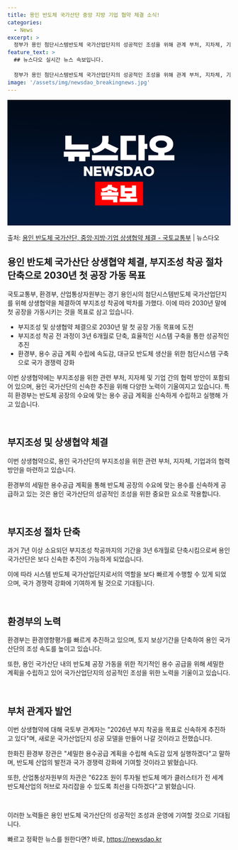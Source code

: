```yaml
---
title: 용인 반도체 국가산단 중앙 지방 기업 협약 체결 소식!
categories:
  - News
excerpt: >
  정부가 용인 첨단시스템반도체 국가산업단지의 성공적인 조성을 위해 관계 부처, 지차체, 기업과 상생협약을 체결…
feature_text: >
  ## 뉴스다오 실시간 뉴스 속보입니다.

  정부가 용인 첨단시스템반도체 국가산업단지의 성공적인 조성을 위해 관계 부처, 지차체, 기업과 상생협약을 체결…
image: '/assets/img/newsdao_breakingnews.jpg'
---
```


![뉴스다오 속보](/assets/img/newsdao_breakingnews.jpg)

<p>출처: <a href="https://newsdao.kr/3607" rel="dofollow">용인 반도체 국가산단, 중앙·지방·기업 상생협약 체결 - 국토교통부</a> | 뉴스다오</p>

<h2 data-ke-size="size26">용인 반도체 국가산단 상생협약 체결, 부지조성 착공 절차 단축으로 2030년 첫 공장 가동 목표</h2>

국토교통부, 환경부, 산업통상자원부는 경기 용인시의 첨단시스템반도체 국가산업단지를 위해 상생협약을 체결하여 부지조성 착공에 박차를 가했다. 이에 따라 2030년 말에 첫 공장을 가동시키는 것을 목표로 삼고 있습니다.

<ul>
  <li>부지조성 및 상생협약 체결으로 2030년 말 첫 공장 가동 목표에 도전</li>
  <li>부지조성 착공 전 과정이 3년 6개월로 단축, 효율적인 시스템 구축을 통한 성공적인 추진</li>
  <li>환경부, 용수 공급 계획 수립에 속도감, 대규모 반도체 생산을 위한 첨단시스템 구축으로 국가 경쟁력 강화</li>
</ul>

이번 상생협약에는 부지조성을 위한 관련 부처, 지자체 및 기업 간의 협력 방안이 포함되어 있으며, 용인 국가산단의 신속한 추진을 위해 다양한 노력이 기울여지고 있습니다. 특히 환경부는 반도체 공장의 수요에 맞는 용수 공급 계획을 신속하게 수립하고 실행해 가고 있습니다.

<p data-ke-size="size16">&nbsp;</p>

<h2 data-ke-size="size24">부지조성 및 상생협약 체결</h2>
이번 상생협약으로, 용인 국가산단의 부지조성을 위한 관련 부처, 지자체, 기업과의 협력 방안을 마련하고 있습니다.

환경부의 세밀한 용수공급 계획을 통해 반도체 공장의 수요에 맞는 용수를 신속하게 공급하고 있는 것은 용인 국가산단의 성공적인 조성을 위한 중요한 요소로 작용합니다.

<p data-ke-size="size16">&nbsp;</p>

<h2 data-ke-size="size24">부지조성 절차 단축</h2>
과거 7년 이상 소요되던 부지조성 착공까지의 기간을 3년 6개월로 단축시킴으로써 용인 국가산단은 보다 신속한 추진이 가능하게 되었습니다.

이에 따라 시스템 반도체 국가산업단지로서의 역할을 보다 빠르게 수행할 수 있게 되었으며, 국가 경쟁력 강화에 기여하게 될 것으로 기대됩니다.

<p data-ke-size="size16">&nbsp;</p>

<h2 data-ke-size="size24">환경부의 노력</h2>
환경부는 환경영향평가를 빠르게 추진하고 있으며, 토지 보상기간을 단축하여 용인 국가산단의 조성 속도를 높이고 있습니다.

또한, 용인 국가산단 내의 반도체 공장 가동을 위한 적기적인 용수 공급을 위해 세밀한 계획을 수립하고 있어 국가산업단지의 성공적인 조성을 위한 노력을 기울이고 있습니다.

<p data-ke-size="size16">&nbsp;</p>

<h2 data-ke-size="size24">부처 관계자 발언</h2>
이번 상생협약에 대해 국토부 관계자는 "2026년 부지 착공을 목표로 신속하게 추진하고 있다"며, 새로운 국가산업단지 성공 모델을 만들어 나갈 것이라고 전했습니다.

한화진 환경부 장관은 "세밀한 용수공급 계획을 수립해 속도감 있게 실행하겠다"고 말하며, 반도체 산업의 발전과 국가 경쟁력 강화에 기여할 것이라고 밝혔습니다.

또한, 산업통상자원부의 차관은 "622조 원이 투자될 반도체 메가 클러스터가 전 세계 반도체산업의 허브로 자리잡을 수 있도록 최선을 다하겠다"고 밝혔습니다.

<p data-ke-size="size16">&nbsp;</p>

이러한 노력들은 용인 반도체 국가산단의 성공적인 조성과 운영에 기여할 것으로 기대됩니다. 

빠르고 정확한 뉴스를 원한다면? 바로, <a href="https://newsdao.kr" rel="dofollow">https://newsdao.kr</a>


